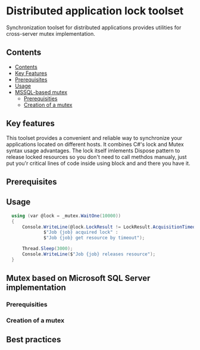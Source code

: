 # Distributed application lock toolset
Synchronization toolset for distributed applications provides utilities for cross-server mutex implementation.

## Contents

* [Contents](#contents)
* [Key Features](#key-features)
* [Prerequisites](#prerequisites)
* [Usage](#usage)
* [MSSQL-based mutex](#mutex-based-on-microsoft-sql-server-implementation)
  * [Prerequisities](#prerequisities)
  * [Creation of a mutex](#creation-of-a-mutex)

## Key features

This toolset provides a convenient and reliable way to synchronize your applications located on different hosts. It combines C#'s lock and Mutex syntax usage advantages. The lock itself imlements Dispose pattern to release locked resources so you don't need to call methdos manualy, just put you'r critical lines of code inside using block and and there you have it. 

## Prerequisites

## Usage

```csharp
  using (var @lock = _mutex.WaitOne(10000))
  {
      Console.WriteLine(@lock.LockResult != LockResult.AcquisitionTimeout ?
              $"Job {job} acquired lock" : 
              $"Job {job} get resource by timeout");

      Thread.Sleep(3000);
      Console.WriteLine($"Job {job} releases resource");
  }
```

## Mutex based on Microsoft SQL Server implementation

### Prerequisities

### Creation of a mutex

## Best practices

